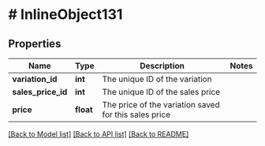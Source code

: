 # # InlineObject131

## Properties

Name | Type | Description | Notes
------------ | ------------- | ------------- | -------------
**variation_id** | **int** | The unique ID of the variation | 
**sales_price_id** | **int** | The unique ID of the sales price | 
**price** | **float** | The price of the variation saved for this sales price | 

[[Back to Model list]](../../README.md#documentation-for-models) [[Back to API list]](../../README.md#documentation-for-api-endpoints) [[Back to README]](../../README.md)


